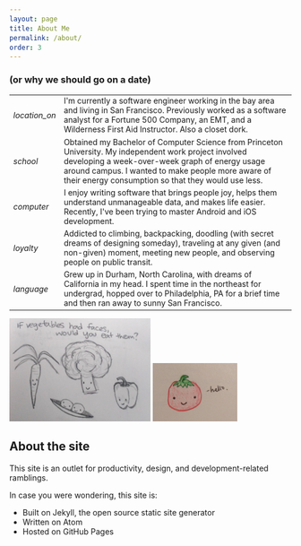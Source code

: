 ```yaml
---
layout: page
title: About Me
permalink: /about/
order: 3
---
```


### (or why we should go on a date)

<table>

<tr>
<td><i class="material-icons">location_on</i></td>
<td>I'm currently a software engineer working in the bay area and living in
San Francisco. Previously worked as a software analyst for a Fortune 500
Company, an EMT, and a Wilderness First Aid Instructor. Also a closet dork.</td>
</tr>

<tr>
<td><i class="material-icons">school</i></td>
<td>Obtained my Bachelor of Computer Science from Princeton University.
My independent work project involved developing a week-over-week graph
of energy usage around campus. I wanted to make people more aware of
their energy consumption so that they would use less.</td>
</tr>

<tr>
<td><i class="material-icons">computer</i></td>
<td>I enjoy writing software that brings people joy, helps them understand
unmanageable data, and makes life easier. Recently, I've been trying to master Android
and iOS development.</td>
</tr>

<tr>
<td><i class="material-icons">loyalty</i></td>
<td>Addicted to climbing, backpacking, doodling (with secret dreams of designing someday),
traveling at any given (and non-given) moment, meeting new people, and
observing people on public transit.</td>
</tr>

<tr>
<td><i class="material-icons">language</i></td>
<td>Grew up in Durham, North Carolina, with dreams of California in my head.
I spent time in the northeast for undergrad, hopped over to Philadelphia,
PA for a brief time and then ran away to sunny San Francisco.</td>
</tr>

</table>

<img src="/img/vegetableface.jpg" style="height: auto; width: 50%;"/>
<img src="/img/tomato.jpg" style="height: auto; width: 30%;"/>

<br>

## About the site
This site is an outlet for productivity, design, and development-related ramblings.

In case you were wondering, this site is:

* Built on Jekyll, the open source static site generator
* Written on Atom
* Hosted on GitHub Pages
